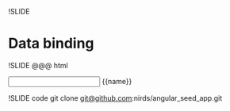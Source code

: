 !SLIDE
# Data binding #

!SLIDE
    @@@ html
    <div ng:app>
      <input type='text' ng:model='name'>
      {{name}}
    </div>

!SLIDE code
git clone git@github.com:nirds/angular\_seed\_app.git
